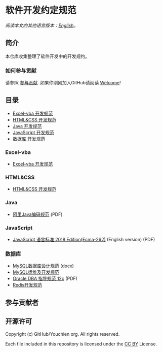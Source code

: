# 软件开发约定规范

*阅读本文的其他语言版本：[English](README-en.md)。*

## 简介
本仓库收集整理了软件开发中的开发规约。

### 如何参与贡献

请参照 [参与贡献](/CONTRIBUTING.md). 如果你刚刚加入GitHub请阅读 [Welcome](/HOWTO.md)!

## 目录

* [Excel-vba 开发规范](#Excel-vba)
* [HTML&CSS 开发规范](#HTMLCSS)
* [Java 开发规范](#Java)
* [JavaScript 开发规范](#JavaScript)
* [数据库 开发规范](#数据库)


### Excel-vba

* [Excel-vba 开发规范](/doc/source/Database/Excel-vba%20Language%20Specification.md)


### HTML&CSS

* [HTML&CSS 开发规范](/doc/source/HTML&CSS/HTML&CSS%20Language%20Specification.md)


### Java

* [阿里Java编码规范](/doc/source/Java) (PDF)


### JavaScript

* [JavaScript 语言标准 2018 Edition(Ecma-262)](/doc/source/JavaScript/) (English version) (PDF)


### 数据库

* [MySQL数据库设计规范](/doc/source/Database/) (docx)
* [MySQL运维及开发规范](/doc/source/Database/MySQL运维及开发规范.md)
* [Oracle DBA 指导规范 12c](/doc/source/Database/) (PDF)
* [Redis开发规范](/doc/source/Database/Redis开发规范.md)


## 参与贡献者
<!-- ALL-CONTRIBUTORS-LIST：START - Do not remove or modify this section -->
<!-- prettier-ignore -->

<!-- ALL-CONTRIBUTORS-LIST：END -->


## 开源许可

Copyright (c) GitHub/Youchien org. All rights reserved.

Each file included in this repository is licensed under the [CC BY](LICENSE) License.
